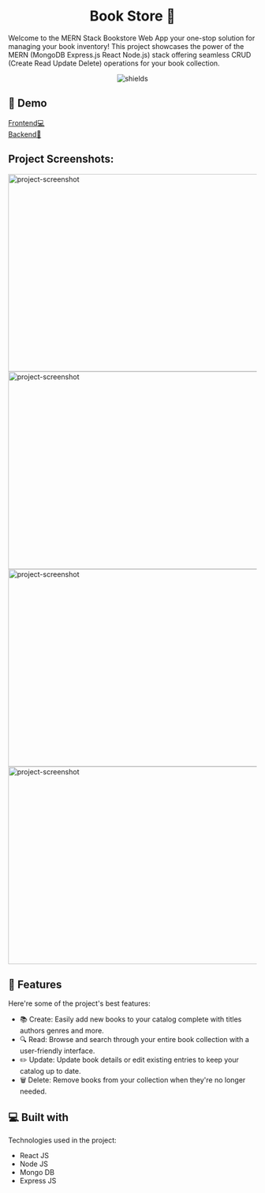 <h1 align="center" id="title">Book Store 🔖</h1>

<p id="description">Welcome to the MERN Stack Bookstore Web App your one-stop solution for managing your book inventory! This project showcases the power of the MERN (MongoDB Express.js React Node.js) stack offering seamless CRUD (Create Read Update Delete) operations for your book collection.</p>

<p align="center"><img src="https://img.shields.io/badge/TechStack-%20MERN-blue?logo=react" alt="shields"></p>

<h2>🚀 Demo</h2>

[Frontend💻](https://book-store-berzocde.vercel.app)
 <br/>
[Backend🚧](https://book-store-berzcode-api.vercel.app/books)

<h2>Project Screenshots:</h2>

<img src="https://black_hole-3kf-1-n1489383.deta.app/api/photo/x2qj501rv39w.png" alt="project-screenshot" width="900" height="400/">

<img src="https://black_hole-3kf-1-n1489383.deta.app/api/photo/kysg5bd7s5lb.png" alt="project-screenshot" width="600" height="400/">

<img src="https://black_hole-3kf-1-n1489383.deta.app/api/photo/cpxtguemruuy.png" alt="project-screenshot" width="800" height="400/">

<img src="https://black_hole-3kf-1-n1489383.deta.app/api/photo/k1wfvplm0gs6.png" alt="project-screenshot" width="800" height="400/">

  
  
<h2>🧐 Features</h2>

Here're some of the project's best features:

*   📚 Create: Easily add new books to your catalog complete with titles authors genres and more.
*   🔍 Read: Browse and search through your entire book collection with a user-friendly interface.
*   ✏️ Update: Update book details or edit existing entries to keep your catalog up to date.
*   🗑️ Delete: Remove books from your collection when they're no longer needed.

  
  
<h2>💻 Built with</h2>

Technologies used in the project:

*   React JS
*   Node JS
*   Mongo DB
*   Express JS

